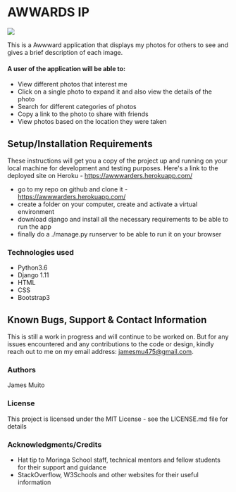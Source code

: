 # AWWARDS IP

<img src="/gallery/static/images/AWWWARDS.png">

This is a Awwward application that displays my photos for others to see and gives a brief description of each image.

#### A user of the application will be able to:

- View different photos that interest me
- Click on a single photo to expand it and also view the details of the photo
- Search for different categories of photos
- Copy a link to the photo to share with friends
- View photos based on the location they were taken

## Setup/Installation Requirements

These instructions will get you a copy of the project up and running on your local machine for development and testing purposes. Here's a link to the deployed site on Heroku - https://awwwarders.herokuapp.com/

- go to my repo on github and clone it -  https://awwwarders.herokuapp.com/
- create a folder on your computer, create and activate a virtual environment
- download django and install all the necessary requirements to be able to run the app
- finally do a ./manage.py runserver to be able to run it on your browser

### Technologies used

- Python3.6
- Django 1.11
- HTML
- CSS
- Bootstrap3

## Known Bugs, Support & Contact Information

This is still a work in progress and will continue to be worked on. But for any issues encountered and any contributions to the code or design, kindly reach out to me on my email address: jamesmu475@gmail.com.

### Authors

James Muito

### License

This project is licensed under the MIT License - see the LICENSE.md file for details

### Acknowledgments/Credits

- Hat tip to Moringa School staff, technical mentors and fellow students for their support and guidance
- StackOverflow, W3Schools and other websites for their useful information